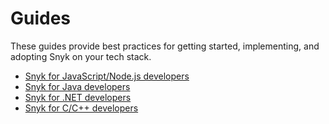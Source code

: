 # Guides

These guides provide best practices for getting started, implementing, and adopting Snyk on your tech stack.

* [Snyk for JavaScript/Node.js developers](snyk-for-javascript-node.js-developers.md)
* [Snyk for Java developers](snyk-for-java-developers.md)
* [Snyk for .NET developers](snyk-for-.net-developers.md)
* [Snyk for C/C++ developers](snyk-for-c-c++-developers.md)
